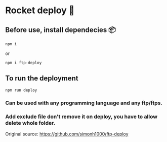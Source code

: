 # Rocket deploy 🚀

## Before use, install dependecies 📦
```
npm i
```
or
```
npm i ftp-deploy
```

## To run the deployment
```
npm run deploy
```

### Can be used with any programming language and any ftp/ftps.

### Add exclude file don't remove it on deploy, you have to allow delete whole folder.

Original source: https://github.com/simonh1000/ftp-deploy
